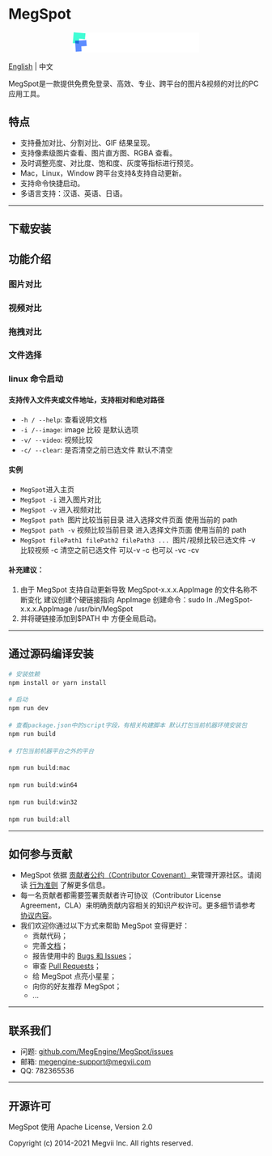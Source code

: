 # MegSpot

<p align="center">
  <img width="250"  src="./src/renderer/assets/images/logo.png">
</p>

[English](README.md) | 中文

MegSpot是一款提供免费免登录、高效、专业、跨平台的图片&视频的对比的PC应用工具。

## 特点

- 支持叠加对比、分割对比、GIF 结果呈现。
- 支持像素级图片查看、图片直方图、RGBA 查看。
- 及时调整亮度、对比度、饱和度、灰度等指标进行预览。
- Mac，Linux，Window 跨平台支持&支持自动更新。
- 支持命令快捷启动。
- 多语言支持：汉语、英语、日语。

---

## 下载安装

## 功能介绍

### 图片对比

### 视频对比

### 拖拽对比

### 文件选择

### linux 命令启动

#### 支持传入文件夹或文件地址，支持相对和绝对路径

- `-h / --help`: 查看说明文档
- `-i /--image`: image 比较 是默认选项
- `-v/ --video`: 视频比较
- `-c/ --clear`: 是否清空之前已选文件 默认不清空

#### 实例

- `MegSpot`进入主页
- `MegSpot -i` 进入图片对比
- `MegSpot -v` 进入视频对比
- `MegSpot path `图片比较当前目录 进入选择文件页面 使用当前的 path
- `MegSpot path -v` 视频比较当前目录 进入选择文件页面 使用当前的 path
- `MegSpot filePath1 filePath2 filePath3 ... `图片/视频比较已选文件 -v 比较视频 -c 清空之前已选文件 可以-v -c 也可以 -vc -cv

#### 补充建议：

1. 由于 MegSpot 支持自动更新导致 MegSpot-x.x.x.AppImage 的文件名称不断变化 建议创建个硬链接指向 AppImage
   创建命令：sudo ln ./MegSpot-x.x.x.AppImage /usr/bin/MegSpot
2. 并将硬链接添加到\$PATH 中 方便全局启动。

---
## 通过源码编译安装

```bash
# 安装依赖
npm install or yarn install

# 启动
npm run dev

# 查看package.json中的script字段，有相关构建脚本 默认打包当前机器环境安装包
npm run build

# 打包当前机器平台之外的平台

npm run build:mac

npm run build:win64

npm run build:win32

npm run build:all
```

---
## 如何参与贡献

- MegSpot 依据 [贡献者公约（Contributor Covenant）](https://contributor-covenant.org)来管理开源社区。请阅读 [行为准则](CODE_OF_CONDUCT.md) 了解更多信息。
- 每一名贡献者都需要签署贡献者许可协议（Contributor License Agreement，CLA）来明确贡献内容相关的知识产权许可。更多细节请参考 [协议内容](CONTRIBUTOR_LICENSE_AGREEMENT.md)。
- 我们欢迎你通过以下方式来帮助 MegSpot 变得更好：
  - 贡献代码；
  - 完善[文档](https://github.com/MegSpot/Docs)；
  - 报告使用中的 [Bugs 和 Issues](https://github.com/MegEngine/MegSpot/issues)；
  - 审查 [Pull Requests](https://github.com/MegEngine/MegSpot/pulls)；
  - 给 MegSpot 点亮小星星；
  - 向你的好友推荐 MegSpot；
  - ...

---
## 联系我们

- 问题: [github.com/MegEngine/MegSpot/issues](https://github.com/MegEngine/MegSpot/issues)
- 邮箱: [megengine-support@megvii.com](mailto:megengine-support@megvii.com)
- QQ: 782365536

---
## 开源许可

MegSpot 使用 Apache License, Version 2.0

Copyright (c) 2014-2021 Megvii Inc. All rights reserved.
